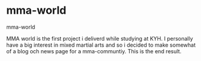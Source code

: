 # mma-world
mma-world

MMA world is the first project i deliverd while studying at KYH. I personally have a big interest in mixed martial arts and so i decided to make somewhat of a blog och news page for a mma-communtiy. This is the end result.
